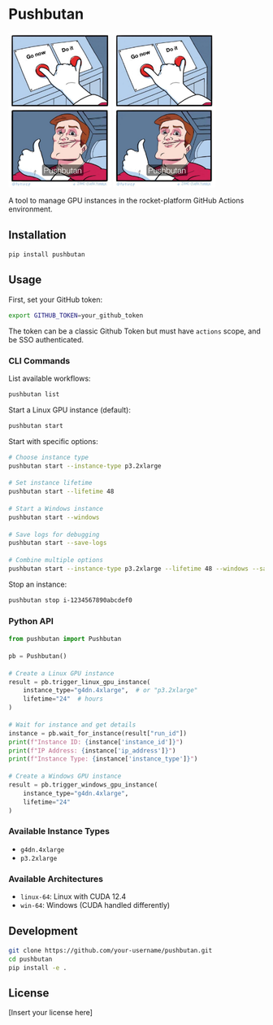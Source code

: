 # Pushbutan
<img src="docs/butan.jpg" alt="Sisyphus" width="40%" height="40%"/>

<img src="docs/butan.jpg" alt="Sisyphus" width="40%" height="40%"/>

A tool to manage GPU instances in the rocket-platform GitHub Actions environment.

## Installation

```bash
pip install pushbutan
```

## Usage

First, set your GitHub token:
```bash
export GITHUB_TOKEN=your_github_token
```
The token can be a classic Github Token but must have `actions` scope, and be SSO authenticated.

### CLI Commands

List available workflows:
```bash
pushbutan list
```

Start a Linux GPU instance (default):
```bash
pushbutan start
```

Start with specific options:
```bash
# Choose instance type
pushbutan start --instance-type p3.2xlarge

# Set instance lifetime
pushbutan start --lifetime 48

# Start a Windows instance
pushbutan start --windows

# Save logs for debugging
pushbutan start --save-logs

# Combine multiple options
pushbutan start --instance-type p3.2xlarge --lifetime 48 --windows --save-logs
```

Stop an instance:
```bash
pushbutan stop i-1234567890abcdef0
```

### Python API

```python
from pushbutan import Pushbutan

pb = Pushbutan()

# Create a Linux GPU instance
result = pb.trigger_linux_gpu_instance(
    instance_type="g4dn.4xlarge",  # or "p3.2xlarge"
    lifetime="24"  # hours
)

# Wait for instance and get details
instance = pb.wait_for_instance(result["run_id"])
print(f"Instance ID: {instance['instance_id']}")
print(f"IP Address: {instance['ip_address']}")
print(f"Instance Type: {instance['instance_type']}")

# Create a Windows GPU instance
result = pb.trigger_windows_gpu_instance(
    instance_type="g4dn.4xlarge",
    lifetime="24"
)
```

### Available Instance Types

- `g4dn.4xlarge`
- `p3.2xlarge`

### Available Architectures

- `linux-64`: Linux with CUDA 12.4
- `win-64`: Windows (CUDA handled differently)

## Development

```bash
git clone https://github.com/your-username/pushbutan.git
cd pushbutan
pip install -e .
```

## License

[Insert your license here]

